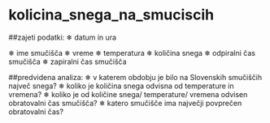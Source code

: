 # kolicina_snega_na_smuciscih

##zajeti podatki:
❄︎ datum in ura

❄︎ ime smučišča
❄︎ vreme
❄︎ temperatura
❄︎ količina snega
❄︎ odpiralni čas smučišča
❄︎ zapiralni čas smučišča

##predvidena analiza:
❄︎ v katerem obdobju je bilo na Slovenskih smučiščih največ snega?
❄︎ koliko je količina snega odvisna od temperature in vremena?
❄︎ koliko je od količine snega/ temperature/ vremena odvisen obratovalni čas smučišča?
❄︎ katero smučišče ima največji povprečen obratovalni čas?
